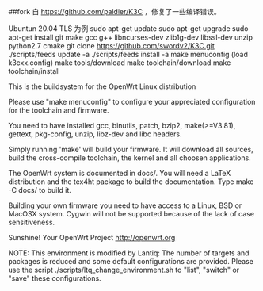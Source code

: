 ##fork 自 https://github.com/paldier/K3C ，修复了一些编译错误。

Ubuntun 20.04 TLS 为例
sudo apt-get update
sudo apt-get upgrade
sudo apt-get install git make gcc g++ libncurses-dev zlib1g-dev libssl-dev unzip python2.7 cmake
git clone https://github.com/swordv2/K3C.git
./scripts/feeds update -a
./scripts/feeds install -a
make menuconfig (load k3cxx.config)
make tools/download
make toolchain/download
make toolchain/install


This is the buildsystem for the OpenWrt Linux distribution

Please use "make menuconfig" to configure your appreciated
configuration for the toolchain and firmware.

You need to have installed gcc, binutils, patch, bzip2, make(>=V3.81), 
gettext, pkg-config, unzip, libz-dev and libc headers.

Simply running 'make' will build your firmware.
It will download all sources, build the cross-compile toolchain, 
the kernel and all choosen applications.

The OpenWrt system is documented in docs/. You will need a LaTeX distribution
and the tex4ht package to build the documentation. Type make -C docs/ to build it.

Building your own firmware you need to have access to a Linux, BSD or MacOSX system.
Cygwin will not be supported because of the lack of case sensitiveness.

Sunshine!
	Your OpenWrt Project
	http://openwrt.org


NOTE:
	This environment is modified by Lantiq:
	The number of targets and packages is reduced and some default 
	configurations are provided. Please use the script
		./scripts/ltq_change_environment.sh
	to "list", "switch" or "save" these configurations.
